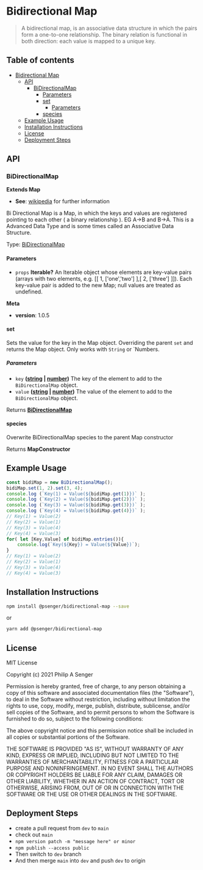 # Bidirectional Map

> A bidirectional map, is an associative data structure in which the pairs form a one-to-one
> relationship. The binary relation is functional in both direction: each value is mapped to a
> unique key.

<!--START_SECTION:toc-->

## Table of contents
- [Bidirectional Map](#bidirectional-map)
  * [API](#api)
    + [BiDirectionalMap](#bidirectionalmap)
      - [Parameters](#parameters)
      - [set](#set)
        * [Parameters](#parameters-1)
      - [species](#species)
  * [Example Usage](#example-usage)
  * [Installation Instructions](#installation-instructions)
  * [License](#license)
  * [Deployment Steps](#deployment-steps)

<!--END_SECTION:toc-->

<!--START_SECTION:jsdoc-->
## API

<!-- Generated by documentation.js. Update this documentation by updating the source code. -->

### BiDirectionalMap

**Extends Map**

*   **See**: [wikipedia][1] for further information

Bi Directional Map is a Map, in which the keys and values are registered pointing to each
other ( a binary relationship ). EG A->B and B->A. This is a Advanced Data Type and is some times
called an Associative Data Structure.

Type: [BiDirectionalMap][2]

#### Parameters

*   `props` **Iterable?** An Iterable object whose elements are key-value pairs (arrays with two elements, e.g. \[\[ 1, \['one','two'] ],\[ 2, \['three'] ]]). Each key-value pair is added to the new Map; null values are treated as undefined.

**Meta**

*   **version**: 1.0.5

#### set

Sets the value for the key in the Map object. Overriding the parent `set` and returns the Map
object. Only works with `String` or \`Numbers.

##### Parameters

*   `key` **([string][3] | [number][4])** The key of the element to add to the `BiDirectionalMap` object.
*   `value` **([string][3] | [number][4])** The value of the element to add to the `BiDirectionalMap` object.

Returns **[BiDirectionalMap][2]**

#### species

Overwrite BiDirectionalMap species to the parent Map constructor

Returns **MapConstructor**

[1]: https://en.wikipedia.org/wiki/Bidirectional_map

[2]: #bidirectionalmap

[3]: https://developer.mozilla.org/docs/Web/JavaScript/Reference/Global_Objects/String

[4]: https://developer.mozilla.org/docs/Web/JavaScript/Reference/Global_Objects/Number

<!--END_SECTION:jsdoc-->

<!--START_SECTION:file:TUTORIAL.md-->
## Example Usage

```javascript
const bidiMap = new BiDirectionalMap();
bidiMap.set(1, 2).set(3, 4);
console.log (`Key(1) = Value(${bidiMap.get(1)})` );
console.log (`Key(2) = Value(${bidiMap.get(2)})` );
console.log (`Key(3) = Value(${bidiMap.get(3)})` );
console.log (`Key(4) = Value(${bidiMap.get(4)})` );
// Key(1) = Value(2)
// Key(2) = Value(1)
// Key(3) = Value(4)
// Key(4) = Value(3)
for( let [Key,Value] of bidiMap.entries()){
    console.log(`Key(${Key}) = Value(${Value})`);
}
// Key(1) = Value(2)
// Key(2) = Value(1)
// Key(3) = Value(4)
// Key(4) = Value(3)
```

<!--END_SECTION:file:TUTORIAL.md-->

<!--START_SECTION:file:INSTALLATION.md-->
## Installation Instructions

```bash
npm install @psenger/bidirectional-map --save
```

or

```bash
yarn add @psenger/bidirectional-map
```

<!--END_SECTION:file:INSTALLATION.md-->

## License

<!--START_SECTION:file:LICENSE-->
MIT License

Copyright (c) 2021 Philip A Senger

Permission is hereby granted, free of charge, to any person obtaining a copy
of this software and associated documentation files (the "Software"), to deal
in the Software without restriction, including without limitation the rights
to use, copy, modify, merge, publish, distribute, sublicense, and/or sell
copies of the Software, and to permit persons to whom the Software is
furnished to do so, subject to the following conditions:

The above copyright notice and this permission notice shall be included in all
copies or substantial portions of the Software.

THE SOFTWARE IS PROVIDED "AS IS", WITHOUT WARRANTY OF ANY KIND, EXPRESS OR
IMPLIED, INCLUDING BUT NOT LIMITED TO THE WARRANTIES OF MERCHANTABILITY,
FITNESS FOR A PARTICULAR PURPOSE AND NONINFRINGEMENT. IN NO EVENT SHALL THE
AUTHORS OR COPYRIGHT HOLDERS BE LIABLE FOR ANY CLAIM, DAMAGES OR OTHER
LIABILITY, WHETHER IN AN ACTION OF CONTRACT, TORT OR OTHERWISE, ARISING FROM,
OUT OF OR IN CONNECTION WITH THE SOFTWARE OR THE USE OR OTHER DEALINGS IN THE
SOFTWARE.

<!--END_SECTION:file:LICENSE-->

## Deployment Steps

* create a pull request from `dev` to `main`
* check out `main`
* `npm version patch -m "message here" or minor`
* `npm publish --access public`
* Then switch to `dev` branch
* And then merge `main` into `dev` and push `dev` to origin
